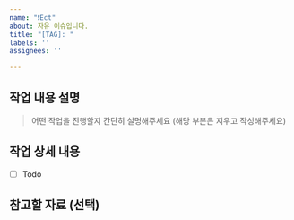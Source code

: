 ```yaml
---
name: "❗️Ect"
about: 자유 이슈입니다.
title: "[TAG]: "
labels: ''
assignees: ''

---
```


## 작업 내용 설명

> 어떤 작업을 진행할지 간단히 설명해주세요 (해당 부분은 지우고 작성해주세요)

## 작업 상세 내용

- [ ] Todo

## 참고할 자료 (선택)
